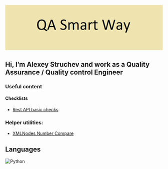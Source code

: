 ![Header](https://github.com/AlexeyStruchev/AlexeyStruchev/blob/main/assets/logo.png)

## Hi, I’m Alexey Struchev and work as a Quality Assurance / Quality control Engineer
### Useful content
#### Checklists
- [Rest API basic checks](https://github.com/AlexeyStruchev/checklists/blob/main/rest%20api%20checklist)
### Helper utilities:
- [XMLNodes Number Compare](https://github.com/AlexeyStruchev/XMLNodes-Number-Compare)

## Languages
![Python](https://img.shields.io/badge/-Python-<COLOR>?style=for-the-badge&logo=python)
